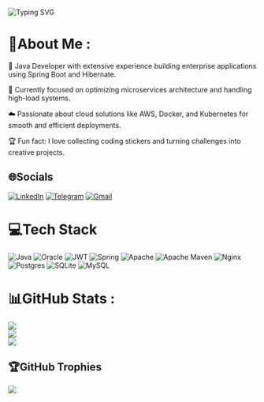 ![Typing SVG](https://readme-typing-svg.demolab.com?font=Fira+Code&size=24&pause=1000&color=800080&center=true&vCenter=true&width=435&lines=Hi+there!+I'm+Altynbek+%F0%9F%91%8B;Java+Developer+%E2%9C%8C%EF%B8%8F;Based+in+Kazakhstan+%F0%9F%87%B0%F0%9F%87%BF)

# 💫About Me :
🚀 Java Developer with extensive experience building enterprise applications using Spring Boot and Hibernate.

🔧 Currently focused on optimizing microservices architecture and handling high-load systems.

☁️ Passionate about cloud solutions like AWS, Docker, and Kubernetes for smooth and efficient deployments.

🏆 Fun fact: I love collecting coding stickers and turning challenges into creative projects.

## 🌐Socials
[![LinkedIn](https://img.shields.io/badge/LinkedIn-%230077B5.svg?logo=linkedin&logoColor=white)](https://linkedin.com/in/altynbek-umbetbayev)
[![Telegram](https://img.shields.io/badge/Telegram-%23007BFF.svg?logo=telegram&logoColor=white)](https://t.me/Umbetbayev03)
[![Gmail](https://img.shields.io/badge/Gmail-D14836.svg?logo=gmail&logoColor=white)](mailto:erasyl.altinbek@gmail.com)


# 💻Tech Stack
![Java](https://img.shields.io/badge/java-%23ED8B00.svg?style=for-the-badge&logo=java&logoColor=white) ![Oracle](https://img.shields.io/badge/Oracle-F80000?style=for-the-badge&logo=oracle&logoColor=white) ![JWT](https://img.shields.io/badge/JWT-black?style=for-the-badge&logo=JSON%20web%20tokens) ![Spring](https://img.shields.io/badge/spring-%236DB33F.svg?style=for-the-badge&logo=spring&logoColor=white) ![Apache](https://img.shields.io/badge/apache-%23D42029.svg?style=for-the-badge&logo=apache&logoColor=white) ![Apache Maven](https://img.shields.io/badge/Apache%20Maven-C71A36?style=for-the-badge&logo=Apache%20Maven&logoColor=white) ![Nginx](https://img.shields.io/badge/nginx-%23009639.svg?style=for-the-badge&logo=nginx&logoColor=white) ![Postgres](https://img.shields.io/badge/postgres-%23316192.svg?style=for-the-badge&logo=postgresql&logoColor=white) ![SQLite](https://img.shields.io/badge/sqlite-%2307405e.svg?style=for-the-badge&logo=sqlite&logoColor=white) ![MySQL](https://img.shields.io/badge/mysql-%2300f.svg?style=for-the-badge&logo=mysql&logoColor=white)
# 📊GitHub Stats :
![](https://github-readme-stats.vercel.app/api?username=Altynbek03&theme=tokyonight&hide_border=true&include_all_commits=true&count_private=true)<br/>
![](https://github-readme-streak-stats.herokuapp.com/?user=Altynbek03&theme=tokyonight&hide_border=true)<br/>
![](https://github-readme-stats.vercel.app/api/top-langs/?username=Altynbek03&theme=tokyonight&hide_border=true&include_all_commits=true&count_private=true&layout=compact)

## 🏆GitHub Trophies
![](https://github-trophies.vercel.app/?username=Altynbek03&theme=darkhub&no-frame=false&no-bg=true&margin-w=4)
